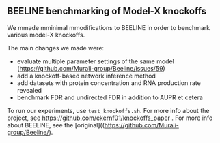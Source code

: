 ## BEELINE benchmarking of Model-X knockoffs

We mmade mminimal mmodifications to BEELINE in order to benchmark various model-X knockoffs.

The main changes we made were:

- evaluate multiple parameter settings of the same model (https://github.com/Murali-group/Beeline/issues/59)
- add a knockoff-based network inference method
- add datasets with protein concentration and RNA production rate revealed
- benchmark FDR and undirected FDR in addition to AUPR et cetera

To run our experiments, use `test_knockoffs.sh`. For more info about the project, see https://github.com/ekernf01/knockoffs_paper . 
For more info about BEELINE, see the [original]((https://github.com/Murali-group/Beeline/).
